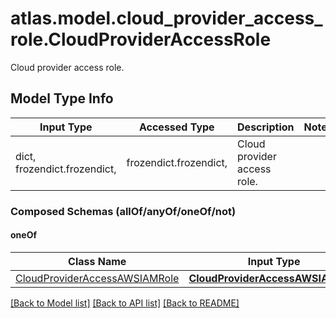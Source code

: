 # atlas.model.cloud_provider_access_role.CloudProviderAccessRole

Cloud provider access role.

## Model Type Info
Input Type | Accessed Type | Description | Notes
------------ | ------------- | ------------- | -------------
dict, frozendict.frozendict,  | frozendict.frozendict,  | Cloud provider access role. | 

### Composed Schemas (allOf/anyOf/oneOf/not)
#### oneOf
Class Name | Input Type | Accessed Type | Description | Notes
------------- | ------------- | ------------- | ------------- | -------------
[CloudProviderAccessAWSIAMRole](CloudProviderAccessAWSIAMRole.md) | [**CloudProviderAccessAWSIAMRole**](CloudProviderAccessAWSIAMRole.md) | [**CloudProviderAccessAWSIAMRole**](CloudProviderAccessAWSIAMRole.md) |  | 

[[Back to Model list]](../../README.md#documentation-for-models) [[Back to API list]](../../README.md#documentation-for-api-endpoints) [[Back to README]](../../README.md)

